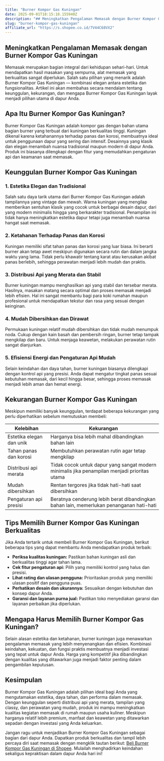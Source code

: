 ```yaml
---
title: "Burner Kompor Gas Kuningan"
date: 2025-09-01T18:15:18.155940Z
description: "## Meningkatkan Pengalaman Memasak dengan Burner Kompor Gas Kuningan..."
slug: "burner-kompor-gas-kuningan"
affiliate_url: "https://s.shopee.co.id/7V44C68VX2"
---
```

## Meningkatkan Pengalaman Memasak dengan Burner Kompor Gas Kuningan

Memasak merupakan bagian integral dari kehidupan sehari-hari. Untuk mendapatkan hasil masakan yang sempurna, alat memasak yang berkualitas sangat diperlukan. Salah satu pilihan yang menarik adalah Burner Kompor Gas Kuningan — kombinasi elegan antara estetika dan fungsionalitas. Artikel ini akan membahas secara mendalam tentang keunggulan, kekurangan, dan mengapa Burner Kompor Gas Kuningan layak menjadi pilihan utama di dapur Anda.

## Apa Itu Burner Kompor Gas Kuningan?

Burner Kompor Gas Kuningan adalah kompor gas dengan bahan utama bagian burner yang terbuat dari kuningan berkualitas tinggi. Kuningan dikenal karena ketahanannya terhadap panas dan korosi, membuatnya ideal untuk penggunaan dapur yang sering dan intensif. Desainnya yang klasik dan elegan menambah nuansa tradisional maupun modern di dapur Anda. Produk ini biasanya dilengkapi dengan fitur yang memudahkan pengaturan api dan keamanan saat memasak.

## Keunggulan Burner Kompor Gas Kuningan

### 1. Estetika Elegan dan Tradisional

Salah satu daya tarik utama dari Burner Kompor Gas Kuningan adalah tampilannya yang vintage dan mewah. Warna kuningan yang mengilap memberikan sentuhan klasik yang cocok untuk berbagai desain dapur, dari yang modern minimalis hingga yang berkarakter tradisional. Penampilan ini tidak hanya meningkatkan estetika dapur tetapi juga menambah nuansa hangat saat memasak.

### 2. Ketahanan Terhadap Panas dan Korosi

Kuningan memiliki sifat tahan panas dan korosi yang luar biasa. Ini berarti burner akan tetap awet meskipun digunakan secara rutin dan dalam jangka waktu yang lama. Tidak perlu khawatir tentang karat atau kerusakan akibat panas berlebih, sehingga perawatan menjadi lebih mudah dan praktis.

### 3. Distribusi Api yang Merata dan Stabil

Burner kuningan mampu menghasilkan api yang stabil dan tersebar merata. Hasilnya, masakan matang secara optimal dan proses memasak menjadi lebih efisien. Hal ini sangat membantu bagi para koki rumahan maupun profesional untuk mendapatkan tekstur dan rasa yang sesuai dengan keinginan.

### 4. Mudah Dibersihkan dan Dirawat

Permukaan kuningan relatif mudah dibersihkan dan tidak mudah menumpuk noda. Cukup dengan kain basah dan pembersih ringan, burner tetap tampak mengkilap dan baru. Untuk menjaga keawetan, melakukan perawatan rutin sangat dianjurkan.

### 5. Efisiensi Energi dan Pengaturan Api Mudah

Selain keindahan dan daya tahan, burner kuningan biasanya dilengkapi dengan kontrol api yang presisi. Anda dapat mengatur tingkat panas sesuai kebutuhan memasak, dari kecil hingga besar, sehingga proses memasak menjadi lebih aman dan hemat energi.

## Kekurangan Burner Kompor Gas Kuningan

Meskipun memiliki banyak keunggulan, terdapat beberapa kekurangan yang perlu diperhatikan sebelum memutuskan membeli:

| **Kelebihan** | **Kekurangan** |
|----------------|----------------|
| Estetika elegan dan unik | Harganya bisa lebih mahal dibandingkan bahan lain |
| Tahan panas dan korosi | Membutuhkan perawatan rutin agar tetap mengkilap |
| Distribusi api merata | Tidak cocok untuk dapur yang sangat modern minimalis jika penampilan menjadi prioritas utama |
| Mudah dibersihkan | Rentan tergores jika tidak hati-hati saat dibersihkan |
| Pengaturan api presisi | Beratnya cenderung lebih berat dibandingkan bahan lain, memerlukan penanganan hati-hati |

## Tips Memilih Burner Kompor Gas Kuningan Berkualitas

Jika Anda tertarik untuk membeli Burner Kompor Gas Kuningan, berikut beberapa tips yang dapat membantu Anda mendapatkan produk terbaik:

- **Periksa kualitas kuningan:** Pastikan bahan kuningan asli dan berkualitas tinggi agar tahan lama.
- **Cek fitur pengaturan api:** Pilih yang memiliki kontrol yang halus dan presisi.
- **Lihat rating dan ulasan pengguna:** Prioritaskan produk yang memiliki ulasan positif dan pengguna puas.
- **Perhatikan desain dan ukurannya:** Sesuaikan dengan kebutuhan dan konsep dapur Anda.
- **Garansi dan layanan purna jual:** Pastikan toko menyediakan garansi dan layanan perbaikan jika diperlukan.

## Mengapa Harus Memilih Burner Kompor Gas Kuningan?

Selain alasan estetika dan ketahanan, burner kuningan juga menawarkan pengalaman memasak yang lebih menyenangkan dan efisien. Kombinasi keindahan, kekuatan, dan fungsi praktis membuatnya menjadi investasi yang tepat untuk dapur Anda. Harga yang kompetitif jika dibandingkan dengan kualitas yang ditawarkan juga menjadi faktor penting dalam pengambilan keputusan.

## Kesimpulan

Burner Kompor Gas Kuningan adalah pilihan ideal bagi Anda yang mengutamakan estetika, daya tahan, dan performa dalam memasak. Dengan keunggulan seperti distribusi api yang merata, tampilan yang classy, dan perawatan yang mudah, produk ini mampu meningkatkan kualitas kegiatan memasak di rumah maupun usaha kuliner. Meskipun harganya relatif lebih premium, manfaat dan keawetan yang ditawarkan sepadan dengan investasi yang Anda keluarkan.

Jangan ragu untuk menjadikan Burner Kompor Gas Kuningan sebagai bagian dari dapur Anda. Dapatkan produk berkualitas dan tampil lebih percaya diri saat memasak dengan mengklik tautan berikut: [Beli Burner Kompor Gas Kuningan di Shopee](https://s.shopee.co.id/7V44C68VX2). Mulailah menghadirkan keindahan sekaligus kepraktisan dalam dapur Anda hari ini!